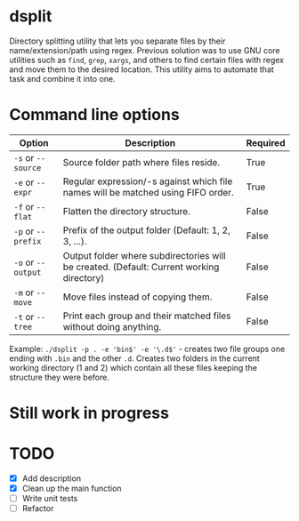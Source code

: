 # dsplit
Directory splitting utility that lets you separate files by their name/extension/path using regex. Previous solution was to use GNU core utilities such as `find`, `grep`, `xargs`, and others to find certain files with regex and move them to the desired location. This utility aims to automate that task and combine it into one.

# Command line options
| Option  | Description | Required |
| ------------- | ------------- | ------------- |
| `-s` or `--source` | Source folder path where files reside. | True |
| `-e` or `--expr` | Regular expression/-s against which file names will be matched using FIFO order. | True  |
| `-f` or `--flat` | Flatten the directory structure. | False |
| `-p` or `--prefix` | Prefix of the output folder (Default: 1, 2, 3, ...). | False |
| `-o` or `--output` | Output folder where subdirectories will be created. (Default: Current working directory) | False |
| `-m` or `--move` | Move files instead of copying them. | False |
| `-t` or `--tree` | Print each group and their matched files without doing anything. | False |

Example: `./dsplit -p . -e 'bin$' -e '\.d$'` - creates two file groups one ending with `.bin` and the other `.d`. Creates two folders in the current working directory (1 and 2) which contain all these files keeping the structure they were before.

# Still work in progress

# TODO
- [x] Add description
- [x] Clean up the main function
- [ ] Write unit tests
- [ ] Refactor
